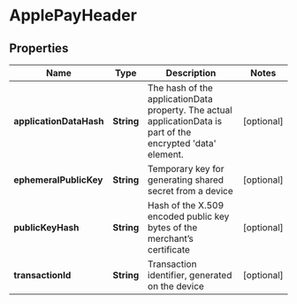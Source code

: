 
# ApplePayHeader

## Properties
Name | Type | Description | Notes
------------ | ------------- | ------------- | -------------
**applicationDataHash** | **String** | The hash of the applicationData property. The actual applicationData is part of the encrypted &#39;data&#39; element. |  [optional]
**ephemeralPublicKey** | **String** | Temporary key for generating shared secret from a device |  [optional]
**publicKeyHash** | **String** | Hash of the X.509 encoded public key bytes of the merchant’s certificate |  [optional]
**transactionId** | **String** | Transaction identifier, generated on the device |  [optional]




